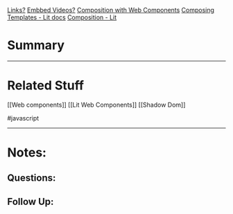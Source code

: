 [Links?](#)
[Embbed Videos?](#)
[Composition with Web Components](https://web.dev/articles/shadowdom-v1)
[Composing Templates - Lit docs](https://lit.dev/docs/components/rendering/#composing-templates)
[Composition - Lit](https://lit.dev/docs/composition/overview/)
# Summary

----
# Related Stuff
[[Web components]]
[[Lit Web Components]]
[[Shadow Dom]]

#javascript 

----
# Notes:

## Questions:

## Follow Up:
